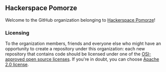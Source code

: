 ## Hackerspace Pomorze

Welcome to the GitHub organization belonging to [Hackerspace Pomorze](https://hsp.sh/)!

### Licensing

To the organization members, friends and everyone else who might have an opportunity to create a repository under this organization: each new repository that contains code should be licensed under one of the [OSI-approved open source licenses](https://opensource.org/licenses).
If you're in doubt, you can choose [Apache 2.0 license](https://opensource.org/licenses/Apache-2.0).



<!--

**Here are some ideas to get you started:**

🙋‍♀️ A short introduction - what is your organization all about?
🌈 Contribution guidelines - how can the community get involved?
👩‍💻 Useful resources - where can the community find your docs? Is there anything else the community should know?
🍿 Fun facts - what does your team eat for breakfast?
🧙 Remember, you can do mighty things with the power of [Markdown](https://docs.github.com/github/writing-on-github/getting-started-with-writing-and-formatting-on-github/basic-writing-and-formatting-syntax)
-->
